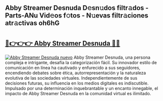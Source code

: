 ## Abby Streamer Desnuda D𝚎sn𝚞dos filtr𝚊dos - Parts-ANu Vid𝚎os f𝚘tos - N𝚞evas filtr𝚊ciones atr𝚊ctivas oh6hG

# <h2><a href="http://mbccaml.tromn.icu/?c=Abby+Streamer+Desnuda">🔗👉👉👉 Abby Streamer Desnuda 🔗🔗</a></h2>

[![Abby Streamer Desnuda nuevo](https://i.imgur.com/pEAQMta.gif)](http://mbccaml.tromn.icu/?c=Abby+Streamer+Desnuda)
Abby Streamer Desnuda, una persona compleja e intrigante, desafía la categorización fácil. Su innovador estilo de comunicación en línea ha cautivado y enfurecido a sus seguidores, encendiendo debates sobre ética, autorrepresentación y la naturaleza evolutiva de las sociedades virtuales. Independientemente de sus decisiones futuras, su influencia en los medios digitales es indiscutible. Impulsado por una determinación inquebrantable y un encanto innegable, el impacto de Abby Streamer Desnuda en la comunidad virtual es ilimitado.
